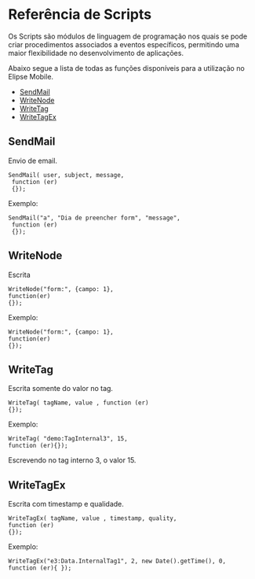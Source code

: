 # Referência de Scripts

  Os Scripts são módulos de linguagem de programação nos quais se pode criar procedimentos associados a eventos específicos, permitindo uma maior flexibilidade no desenvolvimento de aplicações.

  Abaixo segue a lista de todas as funções disponíveis para a utilização no Elipse Mobile.
* [SendMail](#sendmail)
* [WriteNode](#writenode)
* [WriteTag](#writetag)
* [WriteTagEx](#writetagex)

## SendMail
  Envio de email.

```
SendMail( user, subject, message,
 function (er) 
 {});
```
 Exemplo:
 
```
SendMail("a", "Dia de preencher form", "message",
 function (er) 
 {});
```
 
 ## WriteNode
  Escrita
 
 ```
 WriteNode("form:", {campo: 1}, 
 function(er)
 {});
 ```
 
 Exemplo:
 ```
 WriteNode("form:", {campo: 1}, 
 function(er)
 {});
 ```
 

## WriteTag 
Escrita somente do valor no tag.

```
WriteTag( tagName, value , function (er) 
{});
```

Exemplo:
```
WriteTag( "demo:TagInternal3", 15,
function (er){});
```
Escrevendo no tag interno 3, o valor 15.

## WriteTagEx 
Escrita com timestamp e qualidade.

```
WriteTagEx( tagName, value , timestamp, quality, 
function (er) 
{});
```

Exemplo:
```
WriteTagEx("e3:Data.InternalTag1", 2, new Date().getTime(), 0,
function (er){ });
```
